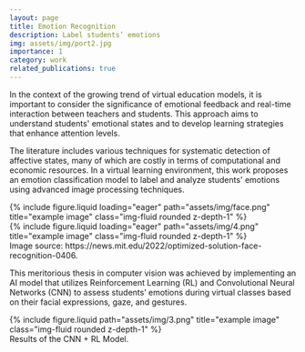 ```yaml
---
layout: page
title: Emotion Recognition
description: Label students’ emotions
img: assets/img/port2.jpg
importance: 1
category: work
related_publications: true
---
```


In the context of the growing trend of virtual education models, it is important to consider the significance of emotional feedback and real-time interaction between teachers and students. This approach aims to understand students' emotional states and to develop learning strategies that enhance attention levels.

The literature includes various techniques for systematic detection of affective states, many of which are costly in terms of computational and economic resources. In a virtual learning environment, this work proposes an emotion classification model to label and analyze students' emotions using advanced image processing techniques.

<div class="row">
    <div class="col-sm mt-3 mt-md-0">
        {% include figure.liquid loading="eager" path="assets/img/face.png" title="example image" class="img-fluid rounded z-depth-1" %}
    </div>
    <div class="col-sm mt-3 mt-md-0">
        {% include figure.liquid loading="eager" path="assets/img/4.png" title="example image" class="img-fluid rounded z-depth-1" %}
    </div>
</div>
<div class="caption">
    Image source: https://news.mit.edu/2022/optimized-solution-face-recognition-0406.
</div>

This meritorious thesis in computer vision was achieved by implementing an AI model that utilizes Reinforcement Learning (RL) and Convolutional Neural Networks (CNN) to assess students’ emotions during virtual classes based on their facial expressions, gaze, and gestures.

<div class="row">
    <div class="col-sm mt-3 mt-md-0">
        {% include figure.liquid path="assets/img/3.png" title="example image" class="img-fluid rounded z-depth-1" %}
    </div>
</div>
<div class="caption">
    Results of the CNN + RL Model.
</div>
